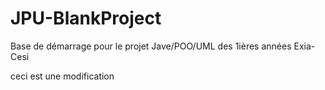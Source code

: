 ﻿# JPU-BlankProject

Base de démarrage pour le projet Jave/POO/UML des 1ières années Exia-Cesi



ceci est une modification